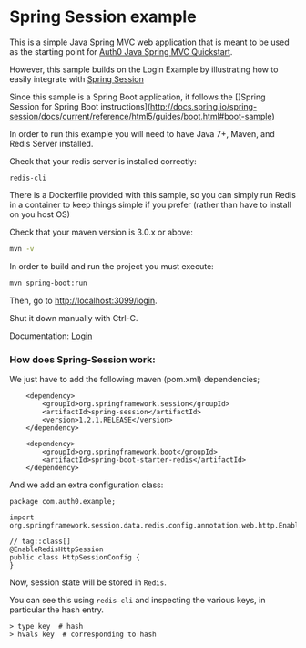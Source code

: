 # Spring Session example

This is a simple Java Spring MVC web application that is meant to be used as the starting point for [Auth0 Java Spring MVC Quickstart](https://auth0.com/docs/quickstart/webapp/java-spring-mvc). 

However, this sample builds on the Login Example by illustrating how to easily integrate with [Spring Session](http://projects.spring.io/spring-session/)

Since this sample is a Spring Boot application, it follows the []Spring Session for Spring Boot instructions](http://docs.spring.io/spring-session/docs/current/reference/html5/guides/boot.html#boot-sample)

In order to run this example you will need to have Java 7+, Maven, and Redis Server installed.

Check that your redis server is installed correctly:

```
redis-cli
```

There is a Dockerfile provided with this sample, so you can simply run Redis in a container to keep things simple if you prefer (rather than have to install on you host OS)


Check that your maven version is 3.0.x or above:

```sh
mvn -v
```

In order to build and run the project you must execute:

```sh
mvn spring-boot:run
```

Then, go to [http://localhost:3099/login](http://localhost:3099/login).

Shut it down manually with Ctrl-C.

Documentation: [Login](https://auth0.com/docs/quickstart/webapp/java-spring-mvc/01-login)


### How does Spring-Session work:

We just have to add the following maven (pom.xml) dependencies;

```
    <dependency>
        <groupId>org.springframework.session</groupId>
        <artifactId>spring-session</artifactId>
        <version>1.2.1.RELEASE</version>
    </dependency>

    <dependency>
        <groupId>org.springframework.boot</groupId>
        <artifactId>spring-boot-starter-redis</artifactId>
    </dependency>
```

And we add an extra configuration class:

```
package com.auth0.example;

import org.springframework.session.data.redis.config.annotation.web.http.EnableRedisHttpSession;

// tag::class[]
@EnableRedisHttpSession
public class HttpSessionConfig {
}
```

Now, session state will be stored in `Redis`. 

You can see this using `redis-cli` and inspecting the various keys, in particular the hash entry.

```
> type key  # hash
> hvals key  # corresponding to hash
```
